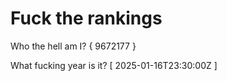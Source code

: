 # Fuck the rankings

Who the hell am I?
{ 9672177 }

What fucking year is it?
[ 2025-01-16T23:30:00Z ]
